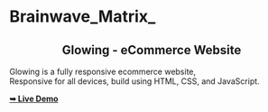 # Brainwave_Matrix_

<div>
  <h2 align="center">Glowing - eCommerce Website</h2>

  Glowing is a fully responsive ecommerce website, <br />Responsive for all devices, build using HTML, CSS, and JavaScript.

  <a href="https://sheematabasum.github.io/Brainwave_Matrix_/"><strong>➥ Live Demo</strong></a>

</div>




